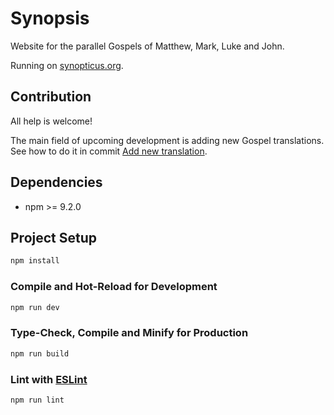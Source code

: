 # Synopsis
Website for the parallel Gospels of Matthew, Mark, Luke and John.

Running on [synopticus.org](https://www.synopticus.org/).

## Contribution
All help is welcome!

The main field of upcoming development is adding new Gospel translations. See how to do it in commit [Add new translation](https://github.com/anwolosz/synopsis/commit/5a34c94634247c7652738739e84a58d04c8553c6).
<!-- Daily reading -->


## Dependencies

- npm >= 9.2.0

## Project Setup

```sh
npm install
```

### Compile and Hot-Reload for Development

```sh
npm run dev
```

### Type-Check, Compile and Minify for Production

```sh
npm run build
```

### Lint with [ESLint](https://eslint.org/)

```sh
npm run lint
```
